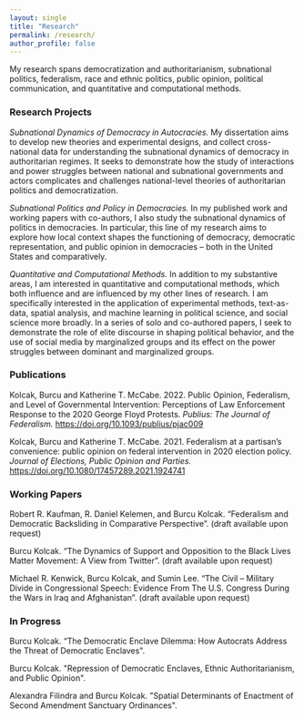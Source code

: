 ```yaml
---
layout: single
title: "Research"
permalink: /research/
author_profile: false
---
```


My research spans democratization and authoritarianism, subnational politics, federalism, race and ethnic politics, public opinion, political communication, and quantitative and computational methods.

### Research Projects 

<i> Subnational Dynamics of Democracy in Autocracies.</i> My dissertation aims to develop new theories and experimental designs, and collect cross-national data for understanding the subnational dynamics of democracy in authoritarian regimes. It seeks to demonstrate how the study of interactions and power struggles between national and subnational governments and actors complicates and challenges national-level theories of authoritarian politics and democratization.

<i> Subnational Politics and Policy in Democracies. </i> In my published work and working papers with co-authors, I also study the subnational dynamics of politics in democracies. In particular, this line of my research aims to explore how local context shapes the functioning of democracy, democratic representation, and public opinion in democracies – both in the United States and comparatively.

<i> Quantitative and Computational Methods. </i>  In addition to my substantive areas, I am interested in quantitative and computational methods, which both influence and are influenced by my other lines of research. I am specifically interested in the application of experimental methods, text-as-data, spatial analysis, and machine learning in political science, and social science more broadly. In a series of solo and co-authored papers, I seek to demonstrate the role of elite discourse in shaping political behavior, and the use of social media by marginalized groups and its effect on the power struggles between dominant and marginalized groups. 

### Publications

Kolcak, Burcu and Katherine T. McCabe. 2022. Public Opinion, Federalism, and Level of Governmental Intervention: Perceptions of Law Enforcement Response to the 2020 George Floyd Protests. <i> Publius: The Journal of Federalism. </i> https://doi.org/10.1093/publius/pjac009

Kolcak, Burcu and Katherine T. McCabe. 2021. Federalism at a partisan’s convenience: public opinion on federal intervention in 2020 election policy. <i> Journal of Elections, Public Opinion and Parties. </i> https://doi.org/10.1080/17457289.2021.1924741

### Working Papers

Robert  R. Kaufman, R.  Daniel  Kelemen,  and  Burcu  Kolcak. “Federalism and Democratic Backsliding in Comparative Perspective”. (draft available upon request) 

Burcu Kolcak. “The Dynamics of Support and Opposition to the Black Lives Matter Movement:  A View from Twitter”. (draft available upon request) 

Michael  R. Kenwick,  Burcu  Kolcak,  and  Sumin  Lee. “The  Civil – Military Divide in Congressional Speech:  Evidence From The U.S. Congress During the Wars in Iraq and Afghanistan”. (draft available upon request) 

### In Progress 

Burcu Kolcak. “The Democratic Enclave Dilemma: How Autocrats Address the Threat of Democratic Enclaves".

Burcu Kolcak. "Repression of Democratic Enclaves, Ethnic Authoritarianism, and Public Opinion".

Alexandra Filindra and Burcu Kolcak. "Spatial Determinants of Enactment of Second Amendment Sanctuary Ordinances".

